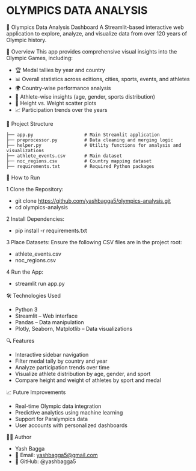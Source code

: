 # OLYMPICS DATA ANALYSIS
🏅 Olympics Data Analysis Dashboard
A Streamlit-based interactive web application to explore, analyze, and visualize data from over 120 years of Olympic history.

📌 Overview
This app provides comprehensive visual insights into the Olympic Games, including:

- 🏆 Medal tallies by year and country
- 📊 Overall statistics across editions, cities, sports, events, and athletes
- 🌍 Country-wise performance analysis
- 👥 Athlete-wise insights (age, gender, sports distribution)
- 📏 Height vs. Weight scatter plots
- 📈 Participation trends over the years


📂 Project Structure
    
    ├── app.py                   # Main Streamlit application
    ├── preprocessor.py          # Data cleaning and merging logic
    ├── helper.py                # Utility functions for analysis and visualizations
    ├── athlete_events.csv       # Main dataset
    ├── noc_regions.csv          # Country mapping dataset
    ├── requirements.txt         # Required Python packages

🚀 How to Run

1 Clone the Repository:
- git clone https://github.com/yashbagga5/olympics-analysis.git
-  cd olympics-analysis


2 Install Dependencies:
- pip install -r requirements.txt


3 Place Datasets:
Ensure the following CSV files are in the project root:
- athlete_events.csv
- noc_regions.csv


4 Run the App:
- streamlit run app.py


🛠️ Technologies Used
- Python 3
- Streamlit – Web interface
- Pandas – Data manipulation
- Plotly, Seaborn, Matplotlib – Data visualizations

🔍 Features
- Interactive sidebar navigation
- Filter medal tally by country and year
- Analyze participation trends over time
- Visualize athlete distribution by age, gender, and sport
- Compare height and weight of athletes by sport and medal

📈 Future Improvements
- Real-time Olympic data integration
- Predictive analytics using machine learning
- Support for Paralympics data
- User accounts with personalized dashboards

👨‍💻 Author
- Yash Bagga
- 📧 Email: yashbagga5@gmail.com
- 🔗 GitHub: @yashbagga5
